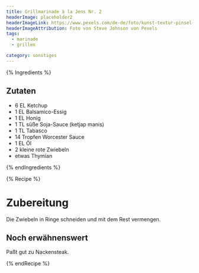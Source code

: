 ```yaml
---
title: Grillmarinade à la Jens Nr. 2
headerImage: placeholder2
headerImageLink: https://www.pexels.com/de-de/foto/kunst-textur-pinsel-abstrakt-7325760/
headerImageAttribution: Foto von Steve Johnson von Pexels
tags:
  - marinade
  - grillen

category: sonstiges
---
```


{% Ingredients %}

## Zutaten

- 6 EL Ketchup
- 1 EL Balsamico-Essig
- 1 EL Honig
- 1 TL süße Soja-Sauce (ketjap manis)
- 1 TL Tabasco
- 14 Tropfen Worcester Sauce
- 1 EL Öl
- 2 kleine rote Zwiebeln
- etwas Thymian

{% endIngredients %}

{% Recipe %}

# Zubereitung

Die Zwiebeln in Ringe schneiden und mit dem Rest vermengen.

## Noch erwähnenswert

Paßt gut zu Nackensteak.

{% endRecipe %}

